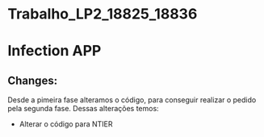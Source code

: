 # Trabalho_LP2_18825_18836
# Infection APP
## Changes: 
Desde a pimeira fase alteramos o código, para conseguir realizar o pedido pela segunda fase. Dessas alterações temos:
* Alterar o código para NTIER
